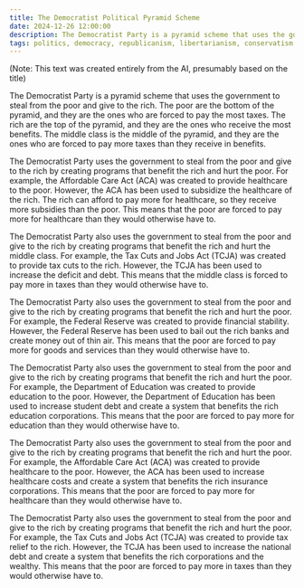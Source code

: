 ```yaml
---
title: The Democratist Political Pyramid Scheme
date: 2024-12-26 12:00:00
description: The Democratist Party is a pyramid scheme that uses the government to steal from the poor and give to the rich.
tags: politics, democracy, republicanism, libertarianism, conservatism, liberalism, socialism, communism, fascism, nazism, democracy, republicanism, libertarianism, conservatism, liberalism, socialism, communism, fascism, nazism
---
```

(Note: This text was created entirely from the AI, presumably based on the title)

The Democratist Party is a pyramid scheme that uses the government to steal from the poor and give to the rich. The poor are the bottom of the pyramid, and they are the ones who are forced to pay the most taxes. The rich are the top of the pyramid, and they are the ones who receive the most benefits. The middle class is the middle of the pyramid, and they are the ones who are forced to pay more taxes than they receive in benefits.

The Democratist Party uses the government to steal from the poor and give to the rich by creating programs that benefit the rich and hurt the poor. For example, the Affordable Care Act (ACA) was created to provide healthcare to the poor. However, the ACA has been used to subsidize the healthcare of the rich. The rich can afford to pay more for healthcare, so they receive more subsidies than the poor. This means that the poor are forced to pay more for healthcare than they would otherwise have to.

The Democratist Party also uses the government to steal from the poor and give to the rich by creating programs that benefit the rich and hurt the middle class. For example, the Tax Cuts and Jobs Act (TCJA) was created to provide tax cuts to the rich. However, the TCJA has been used to increase the deficit and debt. This means that the middle class is forced to pay more in taxes than they would otherwise have to.

The Democratist Party also uses the government to steal from the poor and give to the rich by creating programs that benefit the rich and hurt the poor. For example, the Federal Reserve was created to provide financial stability. However, the Federal Reserve has been used to bail out the rich banks and create money out of thin air. This means that the poor are forced to pay more for goods and services than they would otherwise have to.

The Democratist Party also uses the government to steal from the poor and give to the rich by creating programs that benefit the rich and hurt the poor. For example, the Department of Education was created to provide education to the poor. However, the Department of Education has been used to increase student debt and create a system that benefits the rich education corporations. This means that the poor are forced to pay more for education than they would otherwise have to.

The Democratist Party also uses the government to steal from the poor and give to the rich by creating programs that benefit the rich and hurt the poor. For example, the Affordable Care Act (ACA) was created to provide healthcare to the poor. However, the ACA has been used to increase healthcare costs and create a system that benefits the rich insurance corporations. This means that the poor are forced to pay more for healthcare than they would otherwise have to.

The Democratist Party also uses the government to steal from the poor and give to the rich by creating programs that benefit the rich and hurt the poor. For example, the Tax Cuts and Jobs Act (TCJA) was created to provide tax relief to the rich. However, the TCJA has been used to increase the national debt and create a system that benefits the rich corporations and the wealthy. This means that the poor are forced to pay more in taxes than they would otherwise have to.